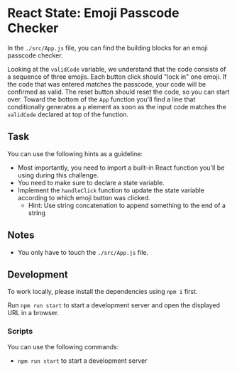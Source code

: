 # React State: Emoji Passcode Checker

In the `./src/App.js` file, you can find the building blocks for an emoji passcode checker.

Looking at the `validCode` variable, we understand that the code consists of a sequence of three emojis. Each button click should "lock in" one emoji. If the code that was entered matches the passcode, your code will be confirmed as valid. The reset button should reset the code, so you can start over. Toward the bottom of the `App` function you'll find a line that conditionally generates a `p` element as soon as the input code matches the `validCode` declared at top of the function.

## Task

You can use the following hints as a guideline:

- Most importantly, you need to import a built-in React function you'll be using during this challenge.
- You need to make sure to declare a state variable.
- Implement the `handleClick` function to update the state variable according to which emoji button was clicked.
  - Hint: Use string concatenation to append something to the end of a string

## Notes

- You only have to touch the `./src/App.js` file.

## Development

To work locally, please install the dependencies using `npm i` first.

Run `npm run start` to start a development server and open the displayed URL in a browser.

### Scripts

You can use the following commands:

- `npm run start` to start a development server
